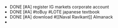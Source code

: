- DONE [#A] register IG markets corporate account
- DONE [#A] #toBuy #LOTE japanese textbook
- DONE [#A] download #[[Naval Ravikant]] Almanack
-